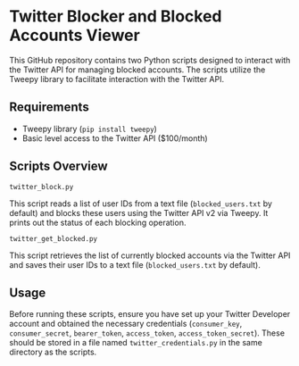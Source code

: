 # Twitter Blocker and Blocked Accounts Viewer

This GitHub repository contains two Python scripts designed to interact with the Twitter API for managing blocked accounts. The scripts utilize the Tweepy library to facilitate interaction with the Twitter API.

## Requirements

- Tweepy library (`pip install tweepy`)
- Basic level access to the Twitter API ($100/month)

## Scripts Overview

`twitter_block.py`

This script reads a list of user IDs from a text file (`blocked_users.txt` by default) and blocks these users using the Twitter API v2 via Tweepy. It prints out the status of each blocking operation.

`twitter_get_blocked.py`

This script retrieves the list of currently blocked accounts via the Twitter API and saves their user IDs to a text file (`blocked_users.txt` by default).

## Usage

Before running these scripts, ensure you have set up your Twitter Developer account and obtained the necessary credentials (`consumer_key`, `consumer_secret`, `bearer_token`, `access_token`, `access_token_secret`). These should be stored in a file named `twitter_credentials.py` in the same directory as the scripts.
